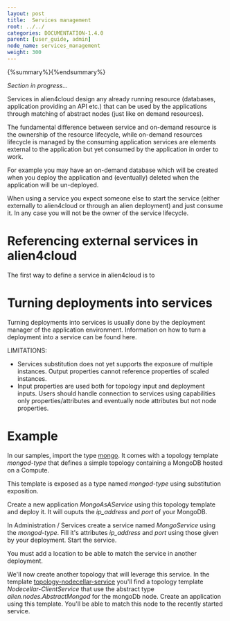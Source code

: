 ```yaml
---
layout: post
title:  Services management
root: ../../
categories: DOCUMENTATION-1.4.0
parent: [user_guide, admin]
node_name: services_management
weight: 300
---
```


{%summary%}{%endsummary%}

*Section in progress...*

Services in alien4cloud design any already running resource (databases, application providing an API etc.) that can be used by the applications through matching of abstract nodes (just like on demand resources).

The fundamental difference between service and on-demand resource is the ownership of the resource lifecycle, while on-demand resources lifecycle is managed by the consuming application services are elements external to the application but yet consumed by the application in order to work.

For example you may have an on-demand database which will be created when you deploy the application and (eventually) deleted when the application will be un-deployed.

When using a service you expect someone else to start the service (either externally to alien4cloud or through an alien deployment) and just consume it. In any case you will not be the owner of the service lifecycle.

# Referencing external services in alien4cloud

The first way to define a service in alien4cloud is to

# Turning deployments into services

Turning deployments into services is usually done by the deployment manager of the application environment. Information on how to turn a deployment into a service can be found here.

LIMITATIONS:
 - Services substitution does not yet supports the exposure of multiple instances. Output properties cannot reference properties of scaled instances.
 - Input properties are used both for topology input and deployment inputs. Users should handle connection to services using capabilities only properties/attributes and eventually node attributes but not node properties.

# Example

In our samples, import the type [mongo](https://github.com/alien4cloud/samples/tree/master/mongo). It comes with a topology template *mongod-type* that defines a simple topology containing a MongoDB hosted on a Compute.

This template is exposed as a type named *mongod-type* using substitution exposition.

Create a new application _MongoAsAService_ using this topology template and deploy it. It will ouputs the _ip_address_ and _port_ of your MongoDB.

In Administration / Services create a service named _MongoService_ using the *mongod-type*. Fill it's attributes _ip_address_ and _port_ using those given by your deployment.
Start the service.

You must add a location to be able to match the service in another deployment.

We'll now create another topology that will leverage this service. In the template [topology-nodecellar-service](https://github.com/alien4cloud/samples/tree/master/topology-nodecellar-service) you'll find a topology template _Nodecellar-ClientService_ that use the abstract type *alien.nodes.AbstractMongod* for the mongoDb node. Create an application using this template. You'll be able to match this node to the recently started service.
